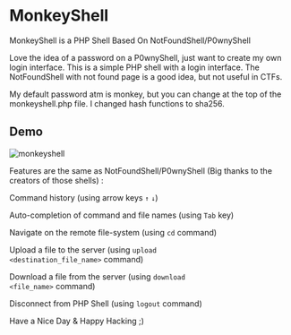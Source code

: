 # MonkeyShell
MonkeyShell is a PHP Shell Based On NotFoundShell/P0wnyShell

Love the idea of a password on a P0wnyShell, just want to create my own login interface. This is a simple PHP shell with a login interface.
The NotFoundShell with not found page is a good idea, but not useful in CTFs.

My default password atm is monkey, but you can change at the top of the monkeyshell.php file. I changed hash functions to sha256.


## Demo
<img src="https://i.ibb.co/By21Wc9/monkeyshell.gif" alt="monkeyshell" border="0">


Features are the same as NotFoundShell/P0wnyShell (Big thanks to the creators of those shells) :

Command history (using arrow keys <code>↑</code> <code>↓</code>)

Auto-completion of command and file names (using <code>Tab</code> key)

Navigate on the remote file-system (using <code>cd</code> command)

Upload a file to the server (using <code>upload <destination_file_name></code> command)
    
Download a file from the server (using <code>download <file_name></code> command)
    
Disconnect from PHP Shell (using <code>logout</code> command)

Have a Nice Day & Happy Hacking ;)
